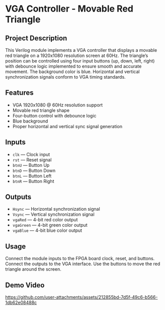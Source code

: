 # VGA Controller - Movable Red Triangle

## Project Description
This Verilog module implements a VGA controller that displays a movable red triangle on a 1920x1080 resolution screen at 60Hz. The triangle’s position can be controlled using four input buttons (up, down, left, right) with debounce logic implemented to ensure smooth and accurate movement. The background color is blue. Horizontal and vertical synchronization signals conform to VGA timing standards.

## Features
- VGA 1920x1080 @ 60Hz resolution support  
- Movable red triangle shape  
- Four-button control with debounce logic  
- Blue background  
- Proper horizontal and vertical sync signal generation  

## Inputs
- `clk` — Clock input  
- `rst` — Reset signal  
- `btnU` — Button Up  
- `btnD` — Button Down  
- `btnL` — Button Left  
- `btnR` — Button Right  

## Outputs
- `Hsync` — Horizontal synchronization signal  
- `Vsync` — Vertical synchronization signal  
- `vgaRed` — 4-bit red color output  
- `vgaGreen` — 4-bit green color output  
- `vgaBlue` — 4-bit blue color output  

## Usage
Connect the module inputs to the FPGA board clock, reset, and buttons. Connect the outputs to the VGA interface. Use the buttons to move the red triangle around the screen.

## Demo Video



https://github.com/user-attachments/assets/212855bd-7d5f-49c6-b566-1db62e08488c


